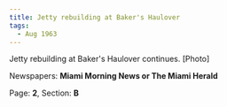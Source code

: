 ```yaml
---  
title: Jetty rebuilding at Baker's Haulover  
tags:  
  - Aug 1963  
---  
```

  
Jetty rebuilding at Baker's Haulover continues. [Photo]  
  
Newspapers: **Miami Morning News or The Miami Herald**  
  
Page: **2**, Section: **B** 

